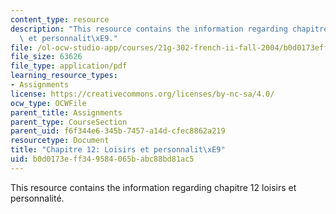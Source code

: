 ```yaml
---
content_type: resource
description: "This resource contains the information regarding chapitre 12 loisirs\
  \ et personnalit\xE9."
file: /ol-ocw-studio-app/courses/21g-302-french-ii-fall-2004/b0d0173eff349584065babc88bd81ac5_MIT21G_302_F04_classe_W.pdf
file_size: 63626
file_type: application/pdf
learning_resource_types:
- Assignments
license: https://creativecommons.org/licenses/by-nc-sa/4.0/
ocw_type: OCWFile
parent_title: Assignments
parent_type: CourseSection
parent_uid: f6f344e6-345b-7457-a14d-cfec8862a219
resourcetype: Document
title: "Chapitre 12: Loisirs et personnalit\xE9"
uid: b0d0173e-ff34-9584-065b-abc88bd81ac5
---
```

This resource contains the information regarding chapitre 12 loisirs et personnalité.